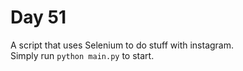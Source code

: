 # Day 51        
A script that uses Selenium to do stuff with instagram.  
Simply run `python main.py` to start.  